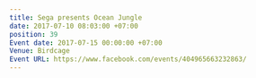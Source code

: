 ```yaml
---
title: Sega presents Ocean Jungle
date: 2017-07-10 08:03:00 +07:00
position: 39
Event date: 2017-07-15 00:00:00 +07:00
Venue: Birdcage
Event URL: https://www.facebook.com/events/404965663232863/
---
```


